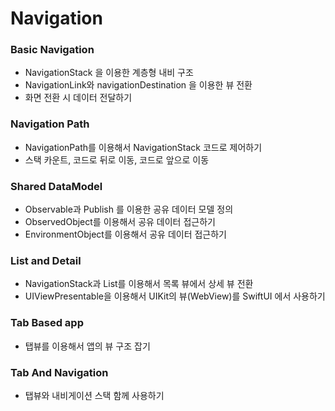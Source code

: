 # Navigation


### Basic Navigation

- NavigationStack 을 이용한 계층형 내비 구조
- NavigationLink와 navigationDestination 을 이용한 뷰 전환
- 화면 전환 시 데이터 전달하기

### Navigation Path

- NavigationPath를 이용해서 NavigationStack 코드로 제어하기
- 스택 카운트, 코드로 뒤로 이동, 코드로 앞으로 이동

### Shared DataModel

- Observable과 Publish 를 이용한 공유 데이터 모델 정의
- ObservedObject를 이용해서 공유 데이터 접근하기
- EnvironmentObject를 이용해서 공유 데이터 접근하기

### List and Detail

- NavigationStack과 List를 이용해서 목록 뷰에서 상세 뷰 전환
- UIViewPresentable을 이용해서 UIKit의 뷰(WebView)를 SwiftUI 에서 사용하기

### Tab Based app

- 탭뷰를 이용해서 앱의 뷰 구조 잡기

### Tab And Navigation

- 탭뷰와 내비게이션 스택 함께 사용하기
